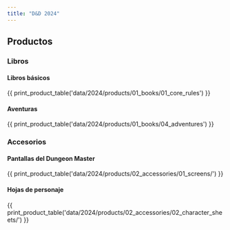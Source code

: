 ```yaml
---
title: "D&D 2024"
---
```


## Productos
### Libros
#### Libros básicos
{{ print_product_table('data/2024/products/01_books/01_core_rules') }}
#### Aventuras
{{ print_product_table('data/2024/products/01_books/04_adventures') }}

### Accesorios
#### Pantallas del Dungeon Master
{{ print_product_table('data/2024/products/02_accessories/01_screens/') }}
#### Hojas de personaje
{{ print_product_table('data/2024/products/02_accessories/02_character_sheets/') }}
